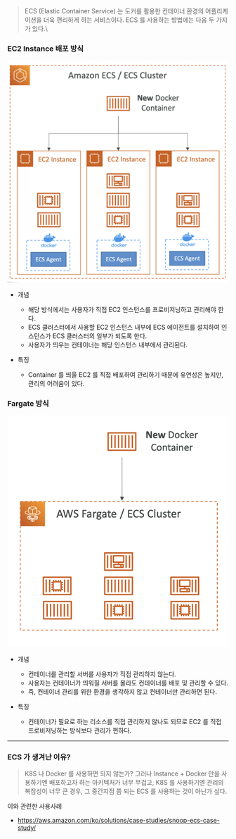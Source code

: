 

> ECS (Elastic Container Service) 는 도커를 활용한 컨테이너 환경의 어플리케이션을 더욱 편리하게 하는 서비스이다. ECS 를 사용하는 방법에는 다음 두 가지가 있다.\

### EC2 Instance 배포 방식

![](images/ECS_EC2_instance.png)

- 개념
  - 해당 방식에서는 사용자가 직접 EC2 인스턴스를 프로비저닝하고 관리해야 한다.
  - ECS 클러스터에서 사용할 EC2 인스턴스 내부에 ECS 에이전트를 설치하여 인스턴스가 ECS 클러스터의 일부가 되도록 한다.
  - 사용자가 띄우는 컨테이너는 해당 인스턴스 내부에서 관리된다.

- 특징
  - Container 를 띄울 EC2 를 직접 배포하여 관리하기 때문에 유연성은 높지만, 관리의 어려움이 있다.


### Fargate 방식

![](images/ECS_Fargate.png)

- 개념
  - 컨테이너를 관리할 서버를 사용자가 직접 관리하지 않는다.
  - 사용자는 컨테이너가 띄워질 서버를 몰라도 컨테이너를 배포 및 관리할 수 있다.
  - 즉, 컨테이너 관리를 위한 환경을 생각하지 않고 컨테이너만 관리하면 된다.

- 특징
  - 컨테이너가 필요로 하는 리소스를 직접 관리하지 않나도 되므로 EC2 를 직접 프로비저닝하는 방식보다 관리가 편하다.

---

### ECS 가 생겨난 이유?

> K8S 나 Docker 를 사용하면 되지 않는가? 그러나 Instance + Docker 만을 사용하기엔 배포하고자 하는 아키텍처가 너무 무겁고, K8S 를 사용하기엔 관리의 복잡성이 너무 큰 경우, 그 중간지점 쯤 되는 ECS 를 사용하는 것이 아닌가 싶다.

이와 관련한 사용사례
- https://aws.amazon.com/ko/solutions/case-studies/snoop-ecs-case-study/